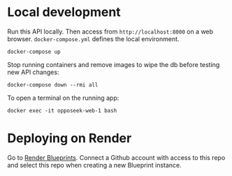 # Local development
Run this API locally. Then access from `http://localhost:8000` on a web browser. `docker-compose.yml` defines the local environment.
```
docker-compose up
```
Stop running containers and remove images to wipe the db before testing new API changes:
```
docker-compose down --rmi all
```
To open a terminal on the running app:
```
docker exec -it opposeek-web-1 bash
```
# Deploying on Render
Go to [Render Blueprints](https://dashboard.render.com/blueprints). Connect a Github account with access to this repo and select this repo when creating a new Blueprint instance.